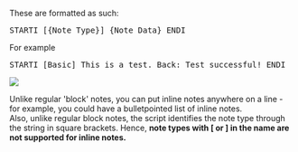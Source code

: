 These are formatted as such:  
<pre>
STARTI [{Note Type}] {Note Data} ENDI
</pre>
For example  
<pre>
STARTI [Basic] This is a test. Back: Test successful! ENDI  
</pre>

![](Pasted%20image%2020201206185831.png)

Unlike regular 'block' notes, you can put inline notes anywhere on a line - for example, you could have a bulletpointed list of inline notes.  
Also, unlike regular block notes, the script identifies the note type through the string in square brackets. Hence, **note types with \[ or \] in the name are not supported for inline notes.**